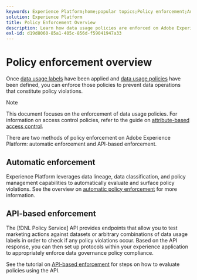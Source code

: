 ```yaml
---
keywords: Experience Platform;home;popular topics;Policy enforcement;Automatic enforcement;API-based enforcement;data governance
solution: Experience Platform
title: Policy Enforcement Overview
description: Learn how data usage policies are enforced on Adobe Experience Platform.
exl-id: d19d8060-85a1-405c-856d-f59041947a33
---
```

# Policy enforcement overview

Once [data usage labels](../labels/overview.md) have been applied and [data usage policies](../policies/overview.md) have been defined, you can enforce those policies to prevent data operations that constitute policy violations.

>[!NOTE]
>
>This document focuses on the enforcement of data usage policies. For information on access control policies, refer to the guide on [attribute-based access control](../../access-control/abac/overview.md).

There are two methods of policy enforcement on Adobe Experience Platform: automatic enforcement and API-based enforcement.

## Automatic enforcement

Experience Platform leverages data lineage, data classification, and policy management capabilities to automatically evaluate and surface policy violations. See the overview on [automatic policy enforcement](./auto-enforcement.md) for more information.

## API-based enforcement

The [!DNL Policy Service] API provides endpoints that allow you to test marketing actions against datasets or arbitrary combinations of data usage labels in order to check if any policy violations occur. Based on the API response, you can then set up protocols within your experience application to appropriately enforce data governance policy compliance.

See the tutorial on [API-based enforcement](./api-enforcement.md) for steps on how to evaluate policies using the API.
